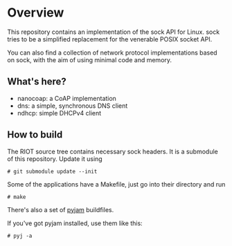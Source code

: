 # Overview

This repository contains an implementation of the sock API for Linux.
sock tries to be a simplified replacement for the venerable POSIX socket API.

You can also find a collection of network protocol implementations based on
sock, with the aim of using minimal code and memory.

## What's here?

- nanocoap: a CoAP implementation
- dns: a simple, synchronous DNS client
- ndhcp: simple DHCPv4 client

## How to build

The RIOT source tree contains necessary sock headers. It is a submodule of this repository.
Update it using

    # git submodule update --init

Some of the applications have a Makefile, just go into their directory and run

    # make

There's also a set of [pyjam](https://github.com/kaspar030/pyjam) buildfiles.

If you've got pyjam installed, use them like this:

    # pyj -a
